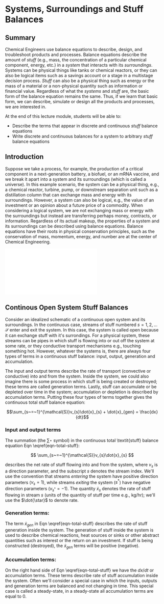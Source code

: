 # Systems, Surroundings and Stuff Balances

## Summary
Chemical Engineers use balance equations to describe, design, and troubleshoot products 
and processes. Balance equations describe the amount of _stuff_ (e.g., mass, the concentration of a particular chemical component, energy, etc.) in a _system_ that interacts with its _surroundings_.
Systems can be physical things like tanks or chemical reactors, or they can also be logical items such as a savings
account or a stage in a multistage decision process. 
_Stuff_ can also be a physical thing such as energy or the
mass of a material or a non-physical quantity such as information or financial value. Regardless of
what the _systems_ and _stuff_ are, the basic form of the balance equation remains the same. 
Thus, if we learn that basic form, we can describe, simulate or design all the products and processes, we are interested in.  

At the end of this lecture module, students will be able to:
* Describe the terms that appear in discrete and continuous _stuff_ balance equations
* Write discrete and continuous balances for a system to arbitrary _stuff_ balance equations

## Introduction
Suppose we take a process, for example, the production of a critical component in a next-generation battery, a biofuel, or an mRNA vaccine, and we break it apart into a system and its surroundings (which is called a universe).
In this example scenario, the system can be a physical thing, e.g., a chemical reactor, turbine, pump, or downstream separation unit such as a distillation column that can exchange mass and energy with its surroundings. 
However, a system can also be logical, e.g., the value of an investment or an opinion about a future price of a 
commodity. When considering a logical system, we are not exchanging mass or energy with the surroundings but instead are 
transferring perhaps money, contracts, or information. Regardless of its actual makeup, the properties of a 
system and its surroundings can be described using balance equations. 
Balance equations have their roots in physical conservation principles, such as the conservation of 
mass, momentum, energy, and number are at the center of Chemical Engineering.  

![fishy](./figs/Continuous.pdf)

## Continous Open System Stuff Balances
Consider an idealized schematic of a continuous open system and its surroundings.
In the continuous case, streams of stuff numbered $s=1,2,\dots{\mathcal{S}}$ enter and exit the system.
In this case, the system is called open because it can exchange stuff with it's surrondings. 
For a physical system, these streams can be pipes in which stuff is flowing into or out off the 
system at some rate, or they conductive transport mechanisms e.g., touching something hot. 
However, whatever the systems is, there are always four types of terms in a continuous stuff balance: input, output, generation and accumulation.

The input and output terms describe the rate of transport (convective or conductive) into and from the system.
Inside the system, we could also imagine there is some process in which stuff 
is being created or destroyed; these terms are called generation terms. 
Lastly, stuff can accumulate or be depleted over time in the system; accumulation or depletion is described by accumulation terms. 
Putting these four types of terms together gives the continuous total stuff balance equation:  

$$\sum_{s~=~1}^{\mathcal{S}}v_{s}\dot{x}_{s} + \dot{x}_{gen} = \frac{dx}{dt}$$

### Input and output terms
The summation (the $\sum\star$ symbol) in the continuous total \textit{stuff} balance equation Eqn \eqref{eqn-total-stuff}:

$$ \sum_{s~=~1}^{\mathcal{S}}v_{s}\dot{x}_{s} $$

describes the net rate of stuff flowing into and from the system, where $v_{s}$ is a direction parameter, 
and the subscript $s$ denotes the stream index.  We'll use the convention that streams _entering_ the system have
positive direction parameters ($v_{s} = 1$), while streams _exiting_ the system ($s^{*}$) have negative direction parameters 
($v_{s^{*}} = -1$). The quantity $\dot{x}_{s}$ denotes the rate of stuff flowing in stream $s$ (units of the quantity of stuff per time e.g., kg/hr); we'll use the $\dot{\star}$ to denote rate. 

### Generation terms:
The term $\dot{x}_{gen}$ in Eqn \eqref{eqn-total-stuff} describes the rate of stuff generation inside the system.
The generation of stuff inside the system is used to describe chemical reactions, heat sources or sinks or other abstract
quantities such as interest or the return on an investment. If stuff is being constructed (destroyed), 
the $\dot{x}_{gen}$ terms will be positive (negative). 

### Accumulation terms:
On the right hand side of Eqn \eqref{eqn-total-stuff} we have the $dx/dt$ or accumulation terms.
These terms describe rate of stuff accumulation inside the system. Often we'll consider a 
special case in which the inputs, outputs and generation terms are balanced and not changing in time.
This special case is called a steady-state, in a steady-state all accumulation terms are equal to 0.  